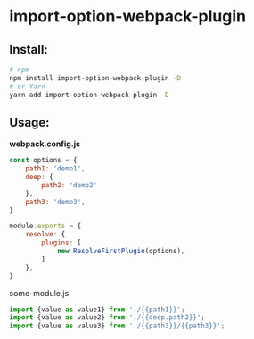 # import-option-webpack-plugin

## Install: 


```sh
# npm
npm install import-option-webpack-plugin -D
# or Yarn
yarn add import-option-webpack-plugin -D
```

## Usage:

**webpack.config.js**
``` js
const options = {
    path1: 'demo1',
    deep: {
        path2: 'demo2'
    },
    path3: 'demo3',
}

module.exports = {
    resolve: {
        plugins: [
            new ResolveFirstPlugin(options),
        ]
    },
}

```
some-module.js

```js
import {value as value1} from './{{path1}}';
import {value as value2} from './{{deep.path2}}';
import {value as value3} from './{{path3}}/{{path3}}';
```